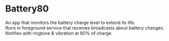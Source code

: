 # Battery80
An app that monitors the battery charge level to extend its life.
</br>Runs in foreground service that receives broadcasts about battery changes.
</br>Notifies with ringtone & vibration at 80% of charge.
